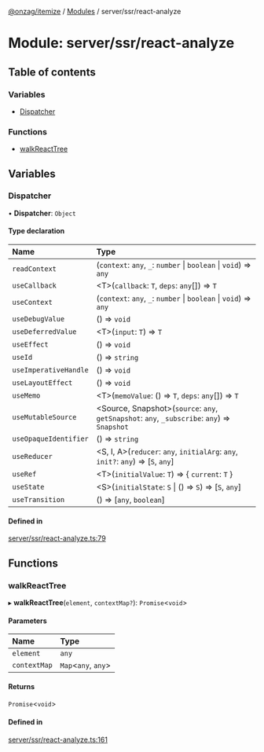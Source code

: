 [@onzag/itemize](../README.md) / [Modules](../modules.md) / server/ssr/react-analyze

# Module: server/ssr/react-analyze

## Table of contents

### Variables

- [Dispatcher](server_ssr_react_analyze.md#dispatcher)

### Functions

- [walkReactTree](server_ssr_react_analyze.md#walkreacttree)

## Variables

### Dispatcher

• **Dispatcher**: `Object`

#### Type declaration

| Name | Type |
| :------ | :------ |
| `readContext` | (`context`: `any`, `_`: `number` \| `boolean` \| `void`) => `any` |
| `useCallback` | <T\>(`callback`: `T`, `deps`: `any`[]) => `T` |
| `useContext` | (`context`: `any`, `_`: `number` \| `boolean` \| `void`) => `any` |
| `useDebugValue` | () => `void` |
| `useDeferredValue` | <T\>(`input`: `T`) => `T` |
| `useEffect` | () => `void` |
| `useId` | () => `string` |
| `useImperativeHandle` | () => `void` |
| `useLayoutEffect` | () => `void` |
| `useMemo` | <T\>(`memoValue`: () => `T`, `deps`: `any`[]) => `T` |
| `useMutableSource` | <Source, Snapshot\>(`source`: `any`, `getSnapshot`: `any`, `_subscribe`: `any`) => `Snapshot` |
| `useOpaqueIdentifier` | () => `string` |
| `useReducer` | <S, I, A\>(`reducer`: `any`, `initialArg`: `any`, `init?`: `any`) => [`S`, `any`] |
| `useRef` | <T\>(`initialValue`: `T`) => { `current`: `T`  } |
| `useState` | <S\>(`initialState`: `S` \| () => `S`) => [`S`, `any`] |
| `useTransition` | () => [`any`, `boolean`] |

#### Defined in

[server/ssr/react-analyze.ts:79](https://github.com/onzag/itemize/blob/5c2808d3/server/ssr/react-analyze.ts#L79)

## Functions

### walkReactTree

▸ **walkReactTree**(`element`, `contextMap?`): `Promise`<`void`\>

#### Parameters

| Name | Type |
| :------ | :------ |
| `element` | `any` |
| `contextMap` | `Map`<`any`, `any`\> |

#### Returns

`Promise`<`void`\>

#### Defined in

[server/ssr/react-analyze.ts:161](https://github.com/onzag/itemize/blob/5c2808d3/server/ssr/react-analyze.ts#L161)
